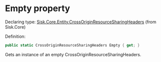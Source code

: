 <!--

Copyrights 2023 Sisk Framework - CypherPotato
Published under MIT license

!!! DO NOT EDIT THIS FILE !!!
This file was generated by a tool in the Sisk package. To edit the information in this documentation,
edit the XML documentation present in the Sisk source code.

-->


# Empty property

Declaring type: [Sisk.Core.Entity.CrossOriginResourceSharingHeaders](/read?q=/contents/spec/Sisk.Core.Entity.CrossOriginResourceSharingHeaders.md) (from Sisk.Core)


Definition:

```cs
public static CrossOriginResourceSharingHeaders Empty { get; }
```

Gets an instance of an empty CrossOriginResourceSharingHeaders.


